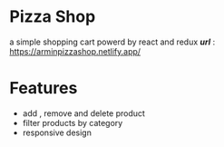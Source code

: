 # Pizza Shop

a simple shopping cart powerd by react and redux
**_url_** :   https://arminpizzashop.netlify.app/ 


# Features

- add , remove and delete product
- filter products by category
- responsive design